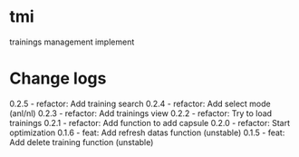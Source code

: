 # tmi
trainings management implement

# Change logs
0.2.5 - refactor: Add training search
0.2.4 - refactor: Add select mode (anl/nl)
0.2.3 - refactor: Add trainings view
0.2.2 - refactor: Try to load trainings
0.2.1 - refactor: Add function to add capsule
0.2.0 - refactor: Start optimization
0.1.6 - feat: Add refresh datas function (unstable)
0.1.5 - feat: Add delete training function (unstable)